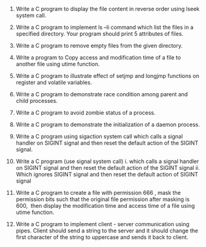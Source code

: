 1.	
    Write a C program to display the file content in reverse order using lseek system call.

2.	
    Write a C program to implement ls –li command which list the files in a specified directory. Your program should print 5 attributes of files.

3.	
    Write a C program to remove empty files from the given directory.

4.	
    Write a program to Copy access and modification time of a file to another file using utime function.

5.	
    Write a  C program to illustrate effect of setjmp and longjmp functions on register and volatile variables.

6.	
    Write a C program to demonstrate race condition among parent and child processes.

7.	
    Write a C program to avoid zombie status of a process.

8.	
    Write a C program to demonstrate the initialization of a daemon process.

9.	
    Write a C program using sigaction system call which calls a signal handler on SIGINT signal and then reset the default action of the SIGINT signal.

10.	
    Write a C program (use signal system call)
    i. which calls a signal handler on SIGINT signal and then reset the default action of the SIGINT signal
    ii. Which ignores SIGINT signal and then reset the default action of SIGINT signal

11.	
    Write a C program to create a file with permission 666 ,  mask the permission bits such that the original file permission after masking is  600,  then  display the modification time and access time of a file using utime function.

12.	
    Write a C program to implement client - server communication using pipes. Client should send a string to the server and it should change the first character of the string to uppercase and sends it back to client.
